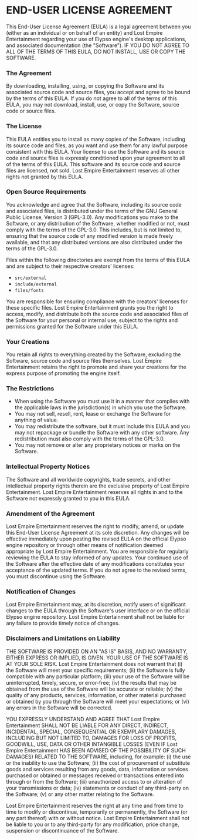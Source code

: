 # END-USER LICENSE AGREEMENT

This End-User License Agreement (EULA) is a legal agreement between you (either as an individual or on behalf of an entity) and Lost Empire Entertainment regarding your use of Elypso engine's desktop applications, and associated documentation (the "Software"). IF YOU DO NOT AGREE TO ALL OF THE TERMS OF THIS EULA, DO NOT INSTALL, USE OR COPY THE SOFTWARE.

### The Agreement

By downloading, installing, using, or copying the Software and its associated source code and source files, you accept and agree to be bound by the terms of this EULA. If you do not agree to all of the terms of this EULA, you may not download, install, use, or copy the Software, source code or source files.

### The License

This EULA entitles you to install as many copies of the Software, including its source code and files, as you want and use them for any lawful purpose consistent with this EULA. Your license to use the Software and its source code and source files is expressly conditioned upon your agreement to all of the terms of this EULA. This software and its source code and source files are licensed, not sold. Lost Empire Entertainment reserves all other rights not granted by this EULA.

### Open Source Requirements

You acknowledge and agree that the Software, including its source code and associated files, is distributed under the terms of the GNU General Public License, Version 3 (GPL-3.0). Any modifications you make to the Software, or any distribution of the Software, whether modified or not, must comply with the terms of the GPL-3.0. This includes, but is not limited to, ensuring that the source code of any modified version is made freely available, and that any distributed versions are also distributed under the terms of the GPL-3.0.

Files within the following directories are exempt from the terms of this EULA and are subject to their respective creators' licenses:

- `src/external`
- `include/external`
- `files/fonts`

You are responsible for ensuring compliance with the creators' licenses for these specific files. Lost Empire Entertainment grants you the right to access, modify, and distribute both the source code and associated files of the Software for your personal or internal use, subject to the rights and permissions granted for the Software under this EULA.

### Your Creations

You retain all rights to everything created by the Software, excluding the Software, source code and source files themselves. Lost Empire Entertainment retains the right to promote and share your creations for the express purpose of promoting the engine itself.

### The Restrictions

- When using the Software you must use it in a manner that complies with the applicable laws in the jurisdiction(s) in which you use the Software.
- You may not sell, resell, rent, lease or exchange the Software for anything of value.
- You may redistribute the software, but it must include this EULA and you may not repackage or bundle the Software with any other software. Any redistribution must also comply with the terms of the GPL-3.0.
- You may not remove or alter any proprietary notices or marks on the Software.

### Intellectual Property Notices

The Software and all worldwide copyrights, trade secrets, and other intellectual property rights therein are the exclusive property of Lost Empire Entertainment. Lost Empire Entertainment reserves all rights in and to the Software not expressly granted to you in this EULA.

### Amendment of the Agreement

Lost Empire Entertainment reserves the right to modify, amend, or update this End-User License Agreement at its sole discretion. Any changes will be effective immediately upon posting the revised EULA on the official Elypso engine repository or through other means of notification deemed appropriate by Lost Empire Entertainment. You are responsible for regularly reviewing the EULA to stay informed of any updates. Your continued use of the Software after the effective date of any modifications constitutes your acceptance of the updated terms. If you do not agree to the revised terms, you must discontinue using the Software.

### Notification of Changes

Lost Empire Entertainment may, at its discretion, notify users of significant changes to the EULA through the Software's user interface or on the official Elypso engine repository. Lost Empire Entertainment shall not be liable for any failure to provide timely notice of changes.

### Disclaimers and Limitations on Liability

THE SOFTWARE IS PROVIDED ON AN "AS IS" BASIS, AND NO WARRANTY, EITHER EXPRESS OR IMPLIED, IS GIVEN. YOUR USE OF THE SOFTWARE IS AT YOUR SOLE RISK. Lost Empire Entertainment does not warrant that (i) the Software will meet your specific requirements; (ii) the Software is fully compatible with any particular platform; (iii) your use of the Software will be uninterrupted, timely, secure, or error-free; (iv) the results that may be obtained from the use of the Software will be accurate or reliable; (v) the quality of any products, services, information, or other material purchased or obtained by you through the Software will meet your expectations; or (vi) any errors in the Software will be corrected.

YOU EXPRESSLY UNDERSTAND AND AGREE THAT Lost Empire Entertainment SHALL NOT BE LIABLE FOR ANY DIRECT, INDIRECT, INCIDENTAL, SPECIAL, CONSEQUENTIAL OR EXEMPLARY DAMAGES, INCLUDING BUT NOT LIMITED TO, DAMAGES FOR LOSS OF PROFITS, GOODWILL, USE, DATA OR OTHER INTANGIBLE LOSSES (EVEN IF Lost Empire Entertainment HAS BEEN ADVISED OF THE POSSIBILITY OF SUCH DAMAGES) RELATED TO THE SOFTWARE, including, for example: (i) the use or the inability to use the Software; (ii) the cost of procurement of substitute goods and services resulting from any goods, data, information or services purchased or obtained or messages received or transactions entered into through or from the Software; (iii) unauthorized access to or alteration of your transmissions or data; (iv) statements or conduct of any third-party on the Software; (v) or any other matter relating to the Software.

Lost Empire Entertainment reserves the right at any time and from time to time to modify or discontinue, temporarily or permanently, the Software (or any part thereof) with or without notice. Lost Empire Entertainment shall not be liable to you or to any third-party for any modification, price change, suspension or discontinuance of the Software.
